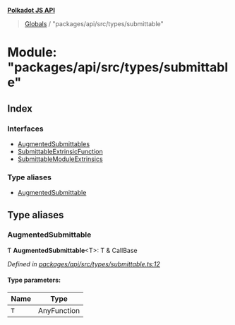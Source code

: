 **[Polkadot JS API](../README.md)**

> [Globals](../globals.md) / "packages/api/src/types/submittable"

# Module: "packages/api/src/types/submittable"

## Index

### Interfaces

* [AugmentedSubmittables](../interfaces/_packages_api_src_types_submittable_.augmentedsubmittables.md)
* [SubmittableExtrinsicFunction](../interfaces/_packages_api_src_types_submittable_.submittableextrinsicfunction.md)
* [SubmittableModuleExtrinsics](../interfaces/_packages_api_src_types_submittable_.submittablemoduleextrinsics.md)

### Type aliases

* [AugmentedSubmittable](_packages_api_src_types_submittable_.md#augmentedsubmittable)

## Type aliases

### AugmentedSubmittable

Ƭ  **AugmentedSubmittable**\<T>: T & CallBase

*Defined in [packages/api/src/types/submittable.ts:12](https://github.com/polkadot-js/api/blob/014fa123b/packages/api/src/types/submittable.ts#L12)*

#### Type parameters:

Name | Type |
------ | ------ |
`T` | AnyFunction |
